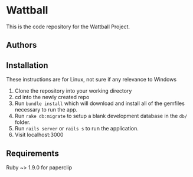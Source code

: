 # Wattball #

This is the code repository for the Wattball Project.

## Authors ##

## Installation ##

These instructions are for Linux, not sure if any relevance to Windows

1. Clone the repository into your working directory
2. cd into the newly created repo
3. Run `bundle install` which will download and install all of the gemfiles
   necessary to run the app.
4. Run `rake db:migrate` to setup a blank development database in the `db/`
   folder.
5. Run `rails server` or `rails s` to run the application.
6. Visit localhost:3000

## Requirements ##

Ruby ~> 1.9.0 for paperclip
